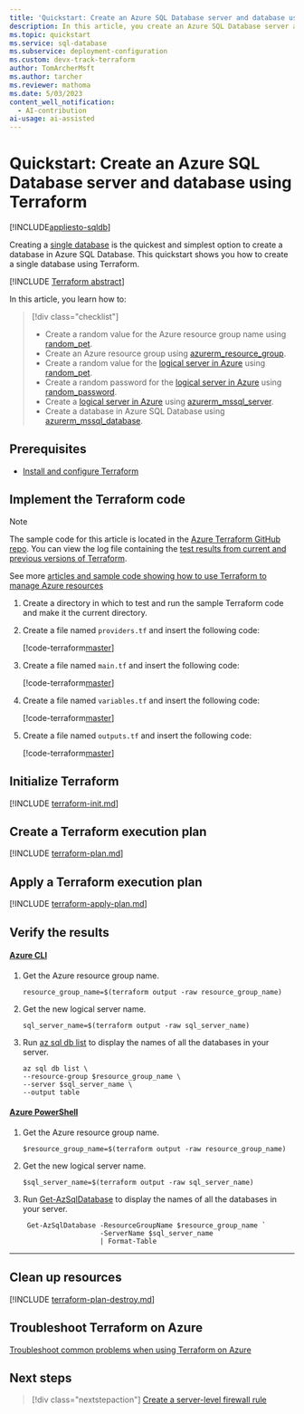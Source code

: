 ```yaml
---
title: 'Quickstart: Create an Azure SQL Database server and database using Terraform'
description: In this article, you create an Azure SQL Database server and database using Terraform.
ms.topic: quickstart
ms.service: sql-database
ms.subservice: deployment-configuration
ms.custom: devx-track-terraform
author: TomArcherMsft
ms.author: tarcher
ms.reviewer: mathoma
ms.date: 5/03/2023
content_well_notification: 
  - AI-contribution
ai-usage: ai-assisted
---
```


# Quickstart: Create an Azure SQL Database server and database using Terraform
[!INCLUDE[appliesto-sqldb](../includes/appliesto-sqldb.md)]

Creating a [single database](single-database-overview.md) is the quickest and simplest option to create a database in Azure SQL Database. This quickstart shows you how to create a single database using Terraform.

[!INCLUDE [Terraform abstract](~/../azure-dev-docs-pr/articles/terraform/includes/abstract.md)]

In this article, you learn how to:

> [!div class="checklist"]
> * Create a random value for the Azure resource group name using [random_pet](https://registry.terraform.io/providers/hashicorp/random/latest/docs/resources/pet).
> * Create an Azure resource group using [azurerm_resource_group](https://registry.terraform.io/providers/hashicorp/azurerm/latest/docs/resources/resource_group).
> * Create a random value for the [logical server in Azure](logical-servers.md) using [random_pet](https://registry.terraform.io/providers/hashicorp/random/latest/docs/resources/pet).
> * Create a random password for the [logical server in Azure](logical-servers.md) using [random_password](https://registry.terraform.io/providers/hashicorp/random/latest/docs/resources/password).
> * Create a [logical server in Azure](logical-servers.md) using [azurerm_mssql_server](https://registry.terraform.io/providers/hashicorp/azurerm/latest/docs/resources/mssql_server).
> * Create a database in Azure SQL Database using [azurerm_mssql_database](https://registry.terraform.io/providers/hashicorp/azurerm/latest/docs/resources/mssql_database).

## Prerequisites

- [Install and configure Terraform](/azure/developer/terraform/quickstart-configure)

## Implement the Terraform code

> [!NOTE]
> The sample code for this article is located in the [Azure Terraform GitHub repo](https://github.com/Azure/terraform/tree/master/quickstart/101-sql-database). You can view the log file containing the [test results from current and previous versions of Terraform](https://github.com/Azure/terraform/tree/master/quickstart//101-sql-database/TestRecord.md).
> 
> See more [articles and sample code showing how to use Terraform to manage Azure resources](/azure/terraform)

1. Create a directory in which to test and run the sample Terraform code and make it the current directory.

1. Create a file named `providers.tf` and insert the following code:

    [!code-terraform[master](~/../terraform_samples/quickstart/101-sql-database//providers.tf)]

1. Create a file named `main.tf` and insert the following code:

    [!code-terraform[master](~/../terraform_samples/quickstart/101-sql-database//main.tf)]

1. Create a file named `variables.tf` and insert the following code:

    [!code-terraform[master](~/../terraform_samples/quickstart/101-sql-database//variables.tf)]

1. Create a file named `outputs.tf` and insert the following code:

    [!code-terraform[master](~/../terraform_samples/quickstart/101-sql-database//outputs.tf)]

## Initialize Terraform

[!INCLUDE [terraform-init.md](~/../azure-dev-docs-pr/articles/terraform/includes/terraform-init.md)]

## Create a Terraform execution plan

[!INCLUDE [terraform-plan.md](~/../azure-dev-docs-pr/articles/terraform/includes/terraform-plan.md)]

## Apply a Terraform execution plan

[!INCLUDE [terraform-apply-plan.md](~/../azure-dev-docs-pr/articles/terraform/includes/terraform-apply-plan.md)]

## Verify the results

#### [Azure CLI](#tab/azure-cli)

1. Get the Azure resource group name.

    ```console
    resource_group_name=$(terraform output -raw resource_group_name)
    ```

1. Get the new logical server name.

    ```console
   sql_server_name=$(terraform output -raw sql_server_name)
    ```

1. Run [az sql db list](/cli/azure/sql/db#az-sql-db-list) to display the names of all the databases in your server.

    ```azurecli
    az sql db list \
    --resource-group $resource_group_name \
    --server $sql_server_name \
    --output table
    ```

#### [Azure PowerShell](#tab/azure-powershell)

1. Get the Azure resource group name.

    ```console
    $resource_group_name=$(terraform output -raw resource_group_name)
    ```

1. Get the new logical server name.

    ```console
    $sql_server_name=$(terraform output -raw sql_server_name)
    ```

1. Run [Get-AzSqlDatabase](/powershell/module/az.sql/get-azsqldatabase) to display the names of all the databases in your server.

    ```azurepowershell
     Get-AzSqlDatabase -ResourceGroupName $resource_group_name `
                       -ServerName $sql_server_name `
                       | Format-Table
    ```

---

## Clean up resources

[!INCLUDE [terraform-plan-destroy.md](~/../azure-dev-docs-pr/articles/terraform/includes/terraform-plan-destroy.md)]

## Troubleshoot Terraform on Azure

[Troubleshoot common problems when using Terraform on Azure](/azure/developer/terraform/troubleshoot)

## Next steps

> [!div class="nextstepaction"]
> [Create a server-level firewall rule](firewall-create-server-level-portal-quickstart.md)
